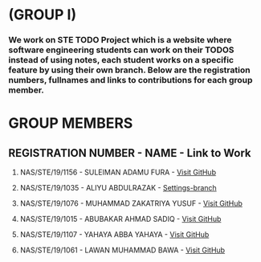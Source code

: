 # (GROUP I)

### We work on STE TODO Project which is a website where software engineering students can work on their TODOS instead of using notes, each student works on a specific feature by using their own branch. Below are the registration numbers, fullnames and links to contributions for each group member.

# GROUP MEMBERS

## REGISTRATION NUMBER - NAME - Link to Work

1. NAS/STE/19/1156 - SULEIMAN ADAMU FURA - [Visit GitHub](https://github.com/)

2. NAS/STE/19/1035 - ALIYU ABDULRAZAK -  [Settings-branch](https://github.com/adamufura/group-i-ste-todo/tree/main/settings)

3. NAS/STE/19/1076 - MUHAMMAD ZAKATRIYA YUSUF - [Visit GitHub](https://github.com/)

4. NAS/STE/19/1015 - ABUBAKAR AHMAD SADIQ - [Visit GitHub](https://github.com/)

5. NAS/STE/19/1107 - YAHAYA ABBA YAHAYA - [Visit GitHub](https://github.com/adamufura/group-i-ste-todo/tree/main/CreateAccount)

6. NAS/STE/19/1061 - LAWAN MUHAMMAD BAWA - [Visit GitHub](https://github.com/)
